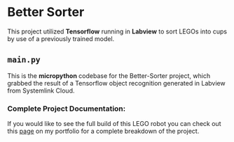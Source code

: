 # Better Sorter
This project utilized **Tensorflow** running in **Labview** to sort LEGOs into cups by use of a previously trained model.

## ```main.py```
This is the **micropython** codebase for the Better-Sorter project, which grabbed the result of a Tensorflow object recognition generated in Labview from Systemlink Cloud. 


### Complete Project Documentation: 
If you would like to see the full build of this LEGO robot you can check out this [page](https://owengervais.myportfolio.com/better-sorter) on my portfolio for a complete breakdown of the project.
